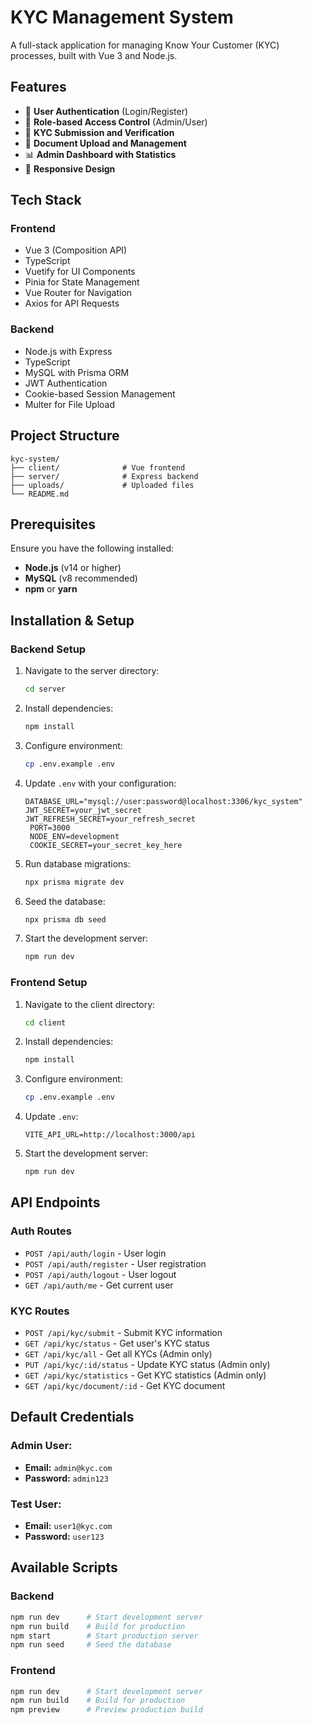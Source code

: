 # KYC Management System

A full-stack application for managing Know Your Customer (KYC) processes, built with Vue 3 and Node.js.

## Features

- 👤 **User Authentication** (Login/Register)
- 🔐 **Role-based Access Control** (Admin/User)
- 📝 **KYC Submission and Verification**
- 📄 **Document Upload and Management**
- 📊 **Admin Dashboard with Statistics**
- 📱 **Responsive Design**

## Tech Stack

### Frontend
- Vue 3 (Composition API)
- TypeScript
- Vuetify for UI Components
- Pinia for State Management
- Vue Router for Navigation
- Axios for API Requests

### Backend
- Node.js with Express
- TypeScript
- MySQL with Prisma ORM
- JWT Authentication
- Cookie-based Session Management
- Multer for File Upload

## Project Structure
```
kyc-system/
├── client/              # Vue frontend
├── server/              # Express backend
├── uploads/             # Uploaded files
└── README.md
```

## Prerequisites

Ensure you have the following installed:
- **Node.js** (v14 or higher)
- **MySQL** (v8 recommended)
- **npm** or **yarn**

## Installation & Setup

### Backend Setup

1. Navigate to the server directory:
   ```bash
   cd server
   ```
2. Install dependencies:
   ```bash
   npm install
   ```
3. Configure environment:
   ```bash
   cp .env.example .env
   ```
4. Update `.env` with your configuration:
   ```env
   DATABASE_URL="mysql://user:password@localhost:3306/kyc_system"
   JWT_SECRET=your_jwt_secret
   JWT_REFRESH_SECRET=your_refresh_secret
    PORT=3000
    NODE_ENV=development
    COOKIE_SECRET=your_secret_key_here
   ```
5. Run database migrations:
   ```bash
   npx prisma migrate dev
   ```
6. Seed the database:
   ```bash
   npx prisma db seed
   ```
7. Start the development server:
   ```bash
   npm run dev
   ```

### Frontend Setup

1. Navigate to the client directory:
   ```bash
   cd client
   ```
2. Install dependencies:
   ```bash
   npm install
   ```
3. Configure environment:
   ```bash
   cp .env.example .env
   ```
4. Update `.env`:
   ```env
   VITE_API_URL=http://localhost:3000/api
   ```
5. Start the development server:
   ```bash
   npm run dev
   ```

## API Endpoints

### Auth Routes
- `POST /api/auth/login` - User login
- `POST /api/auth/register` - User registration
- `POST /api/auth/logout` - User logout
- `GET /api/auth/me` - Get current user

### KYC Routes
- `POST /api/kyc/submit` - Submit KYC information
- `GET /api/kyc/status` - Get user's KYC status
- `GET /api/kyc/all` - Get all KYCs (Admin only)
- `PUT /api/kyc/:id/status` - Update KYC status (Admin only)
- `GET /api/kyc/statistics` - Get KYC statistics (Admin only)
- `GET /api/kyc/document/:id` - Get KYC document

## Default Credentials

### Admin User:
- **Email:** `admin@kyc.com`
- **Password:** `admin123`

### Test User:
- **Email:** `user1@kyc.com`
- **Password:** `user123`

## Available Scripts

### Backend
```bash
npm run dev      # Start development server
npm run build    # Build for production
npm start        # Start production server
npm run seed     # Seed the database
```

### Frontend
```bash
npm run dev      # Start development server
npm run build    # Build for production
npm preview      # Preview production build
```



